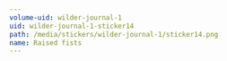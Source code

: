 ```yaml
---
volume-uid: wilder-journal-1
uid: wilder-journal-1-sticker14
path: /media/stickers/wilder-journal-1/sticker14.png
name: Raised fists
---
```

